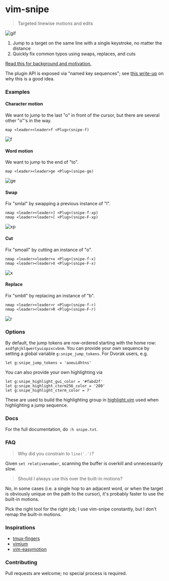 # vim-snipe

> Targeted linewise motions and edits

![gif](https://media.giphy.com/media/UXzQDxF7TB1fO/giphy.gif)

1. Jump to a target on the same line with a single keystroke, no matter the distance
2. Quickly fix common typos using swaps, replaces, and cuts

[Read this for background and motivation.](https://blog.yangmillstheory.com/posts/vim-snipe)

The plugin API is exposed via "named key sequences"; see [this write-up](http://whileimautomaton.net/2008/09/27022735) on why this is a good idea.

### Examples

#### Character motion

We want to jump to the last "o" in front of the cursor, but there are several other "o"'s in the way.

```vim
map <leader><leader>f <Plug>(snipe-f)
```

![f](https://user-images.githubusercontent.com/2729079/33584714-80346e28-d915-11e7-875d-fa01d60389a7.gif)

#### Word motion

We want to jump to the end of "to".

```vim
map <leader><leader>ge <Plug>(snipe-ge)
```

![ge](https://user-images.githubusercontent.com/2729079/33569952-2e13b444-d8e0-11e7-950b-ad49c8b55eac.gif)

#### Swap

Fix "smlal" by swapping a previous instance of "l".

```vim
nmap <leader><leader>] <Plug>(snipe-f-xp)
nmap <leader><leader>[ <Plug>(snipe-F-xp)
```

![xp](https://user-images.githubusercontent.com/2729079/33570040-6f51f8c6-d8e0-11e7-935b-627ce9197bef.gif)

#### Cut

Fix "smoall" by cutting an instance of "o".

```vim
nmap <leader><leader>x <Plug>(snipe-f-x)
nmap <leader><leader>X <Plug>(snipe-F-x)
```

![x](https://user-images.githubusercontent.com/2729079/33570110-a36d2e1e-d8e0-11e7-9dc4-4f70f13be3d6.gif)

#### Replace

Fix "smbll" by replacing an instance of "b".

```vim
nmap <leader><leader>r <Plug>(snipe-f-r)
nmap <leader><leader>R <Plug>(snipe-F-r)
```

![r](https://user-images.githubusercontent.com/2729079/33586877-69c799a2-d920-11e7-8286-55470dbbdb3c.gif)

### Options

By default, the jump tokens are row-ordered starting with the home row: `asdfghjklqwertyuiopzxcvbnm`. You can provide your own sequence by setting a global variable `g:snipe_jump_tokens`. For Dvorak users, e.g.

```vim
let g:snipe_jump_tokens = 'aoeuidhtns'
```

You can also provide your own highlighting via

```vim
let g:snipe_highlight_gui_color = '#fabd2f'
let g:snipe_highlight_cterm256_color = '200'
let g:snipe_highlight_cterm_color = 7'
```

These are used to build the highlighting group in [highlight.vim](https://github.com/yangmillstheory/vim-snipe/blob/master/autoload/snipe/highlight.vim) used when highlighting a jump sequence.

### Docs

For the full documentation, do `:h snipe.txt`.

### FAQ

> Why did you constrain to `line('.')`?

Given `set relativenumber`, scanning the buffer is overkill and unnecessarily slow.

> Should I always use this over the built-in motions?

No, in some cases (i.e. a single hop to an adjacent word, or when the target is obviously unique on the path to the cursor), it's probably faster to use the built-in motions.

Pick the right tool for the right job; I use vim-snipe constantly, but I don't remap the built-in motions.

### Inspirations

* [tmux-fingers](https://github.com/Morantron/tmux-fingers)
* [vimium](https://github.com/philc/vimium)
* [vim-easymotion](https://github.com/easymotion/vim-easymotion/)

### Contributing

Pull requests are welcome; no special process is required.

